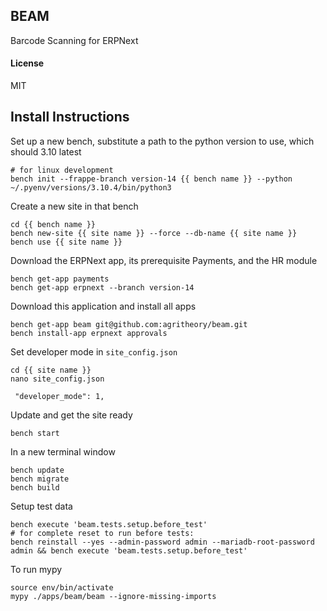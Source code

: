 ## BEAM

Barcode Scanning for ERPNext

#### License

MIT

## Install Instructions

Set up a new bench, substitute a path to the python version to use, which should 3.10 latest

```
# for linux development
bench init --frappe-branch version-14 {{ bench name }} --python ~/.pyenv/versions/3.10.4/bin/python3
```
Create a new site in that bench
```
cd {{ bench name }}
bench new-site {{ site name }} --force --db-name {{ site name }}
bench use {{ site name }}
```
Download the ERPNext app, its prerequisite Payments, and the HR module
```
bench get-app payments
bench get-app erpnext --branch version-14
```
Download this application and install all apps
```
bench get-app beam git@github.com:agritheory/beam.git
bench install-app erpnext approvals
```
Set developer mode in `site_config.json`
```
cd {{ site name }}
nano site_config.json

 "developer_mode": 1,
```

Update and get the site ready
```
bench start
```
In a new terminal window
```
bench update
bench migrate
bench build
```

Setup test data
```shell
bench execute 'beam.tests.setup.before_test'
# for complete reset to run before tests:
bench reinstall --yes --admin-password admin --mariadb-root-password admin && bench execute 'beam.tests.setup.before_test'
```

To run mypy
```shell
source env/bin/activate
mypy ./apps/beam/beam --ignore-missing-imports
```
